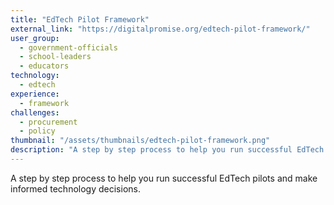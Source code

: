 ```yaml
---
title: "EdTech Pilot Framework"
external_link: "https://digitalpromise.org/edtech-pilot-framework/"
user_group:
  - government-officials
  - school-leaders
  - educators
technology:
  - edtech
experience:
  - framework
challenges:
  - procurement
  - policy
thumbnail: "/assets/thumbnails/edtech-pilot-framework.png"
description: "A step by step process to help you run successful EdTech pilots"
---
```


A step by step process to help you run successful EdTech pilots and make informed technology decisions.
